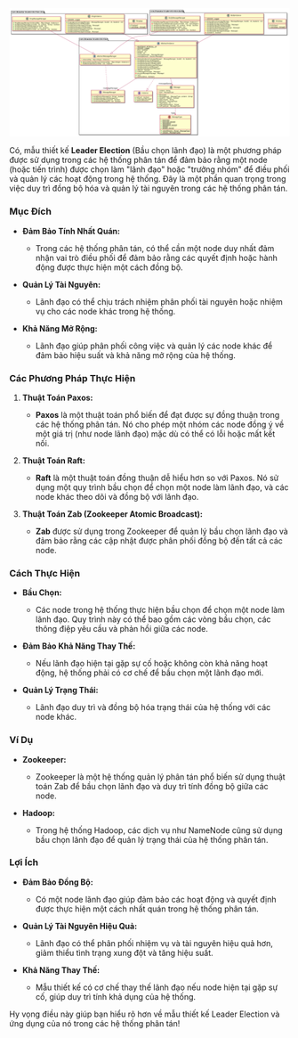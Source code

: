 ![img.png](img.png)

Có, mẫu thiết kế **Leader Election** (Bầu chọn lãnh đạo) là một phương pháp được sử dụng trong các hệ thống phân tán để đảm bảo rằng một node (hoặc tiến trình) được chọn làm "lãnh đạo" hoặc "trưởng nhóm" để điều phối và quản lý các hoạt động trong hệ thống. Đây là một phần quan trọng trong việc duy trì đồng bộ hóa và quản lý tài nguyên trong các hệ thống phân tán.

### Mục Đích

- **Đảm Bảo Tính Nhất Quán:**
    - Trong các hệ thống phân tán, có thể cần một node duy nhất đảm nhận vai trò điều phối để đảm bảo rằng các quyết định hoặc hành động được thực hiện một cách đồng bộ.

- **Quản Lý Tài Nguyên:**
    - Lãnh đạo có thể chịu trách nhiệm phân phối tài nguyên hoặc nhiệm vụ cho các node khác trong hệ thống.

- **Khả Năng Mở Rộng:**
    - Lãnh đạo giúp phân phối công việc và quản lý các node khác để đảm bảo hiệu suất và khả năng mở rộng của hệ thống.

### Các Phương Pháp Thực Hiện

1. **Thuật Toán Paxos:**
    - **Paxos** là một thuật toán phổ biến để đạt được sự đồng thuận trong các hệ thống phân tán. Nó cho phép một nhóm các node đồng ý về một giá trị (như node lãnh đạo) mặc dù có thể có lỗi hoặc mất kết nối.

2. **Thuật Toán Raft:**
    - **Raft** là một thuật toán đồng thuận dễ hiểu hơn so với Paxos. Nó sử dụng một quy trình bầu chọn để chọn một node làm lãnh đạo, và các node khác theo dõi và đồng bộ với lãnh đạo.

3. **Thuật Toán Zab (Zookeeper Atomic Broadcast):**
    - **Zab** được sử dụng trong Zookeeper để quản lý bầu chọn lãnh đạo và đảm bảo rằng các cập nhật được phân phối đồng bộ đến tất cả các node.

### Cách Thực Hiện

- **Bầu Chọn:**
    - Các node trong hệ thống thực hiện bầu chọn để chọn một node làm lãnh đạo. Quy trình này có thể bao gồm các vòng bầu chọn, các thông điệp yêu cầu và phản hồi giữa các node.

- **Đảm Bảo Khả Năng Thay Thế:**
    - Nếu lãnh đạo hiện tại gặp sự cố hoặc không còn khả năng hoạt động, hệ thống phải có cơ chế để bầu chọn một lãnh đạo mới.

- **Quản Lý Trạng Thái:**
    - Lãnh đạo duy trì và đồng bộ hóa trạng thái của hệ thống với các node khác.

### Ví Dụ

- **Zookeeper:**
    - Zookeeper là một hệ thống quản lý phân tán phổ biến sử dụng thuật toán Zab để bầu chọn lãnh đạo và duy trì tính đồng bộ giữa các node.

- **Hadoop:**
    - Trong hệ thống Hadoop, các dịch vụ như NameNode cũng sử dụng bầu chọn lãnh đạo để quản lý trạng thái của hệ thống phân tán.

### Lợi Ích

- **Đảm Bảo Đồng Bộ:**
    - Có một node lãnh đạo giúp đảm bảo các hoạt động và quyết định được thực hiện một cách nhất quán trong hệ thống phân tán.

- **Quản Lý Tài Nguyên Hiệu Quả:**
    - Lãnh đạo có thể phân phối nhiệm vụ và tài nguyên hiệu quả hơn, giảm thiểu tình trạng xung đột và tăng hiệu suất.

- **Khả Năng Thay Thế:**
    - Mẫu thiết kế có cơ chế thay thế lãnh đạo nếu node hiện tại gặp sự cố, giúp duy trì tính khả dụng của hệ thống.

Hy vọng điều này giúp bạn hiểu rõ hơn về mẫu thiết kế Leader Election và ứng dụng của nó trong các hệ thống phân tán!